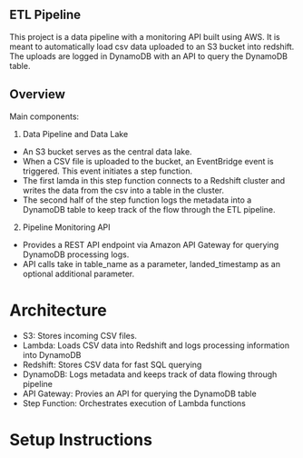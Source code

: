 ## ETL Pipeline

This project is a data pipeline with a monitoring API built using AWS. It is meant to automatically load csv data uploaded to an S3 bucket into redshift. The uploads are logged in DynamoDB with an API to query the DynamoDB table.

## Overview 

Main components:

1. Data Pipeline and Data Lake
  * An S3 bucket serves as the central data lake.
  * When a CSV file is uploaded to the bucket, an EventBridge event is triggered. This event initiates a step function.
  * The first lamda in this step function connects to a Redshift cluster and writes the data from the csv into a table in the cluster.
  * The second half of the step function logs the metadata into a DynamoDB table to keep track of the flow through the ETL pipeline.
  
2. Pipeline Monitoring API
  * Provides a REST API endpoint via Amazon API Gateway for querying DynamoDB processing logs.
  * API calls take in table_name as a parameter, landed_timestamp as an optional additional parameter.

# Architecture

* S3: Stores incoming CSV files.
* Lambda: Loads CSV data into Redshift and logs processing information into DynamoDB
* Redshift: Stores CSV data for fast SQL querying
* DynamoDB: Logs metadata and keeps track of data flowing through pipeline
* API Gateway: Provies an API for querying the DynamoDB table
* Step Function: Orchestrates execution of Lambda functions

# Setup Instructions


  
